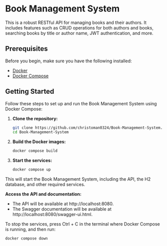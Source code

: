 # Book Management System

This is a robust RESTful API for managing books and their authors. It includes features such as CRUD operations for both authors and books, searching books by title or author name, JWT authentication, and more.

## Prerequisites

Before you begin, make sure you have the following installed:

- [Docker](https://www.docker.com/)
- [Docker Compose](https://docs.docker.com/compose/)

## Getting Started

Follow these steps to set up and run the Book Management System using Docker Compose:

1. **Clone the repository:**

   ```bash
   git clone https://github.com/christoman0324/Book-Management-System.git
   cd Book-Management-System
   ```

2. **Build the Docker images:**

   ```bash
   docker compose build
   ```

3. **Start the services:**

   ```bash
   docker compose up
   ```

This will start the Book Management System, including the API, the H2 database, and other required services.

**Access the API and documentation:**

 - The API will be available at http://localhost:8080.
 - The Swagger documentation will be available at http://localhost:8080/swagger-ui.html.

To stop the services, press Ctrl + C in the terminal where Docker Compose is running, and then run:

   ```bash
   docker compose down
   ```
